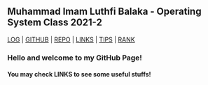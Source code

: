 
## Muhammad Imam Luthfi Balaka - Operating System Class 2021-2

[LOG](https://luthfibalaka.github.io/os212/TXT/mylog.txt) | [GITHUB](https://github.com/luthfibalaka) | [REPO](https://github.com/luthfibalaka/os212) | [LINKS]({{site.baseurl}}/LINKS/) | [TIPS]({{site.baseurl}}/TIPS/) | [RANK](https://luthfibalaka.github.io/os212/TXT/myrank.txt)

### Hello and welcome to my GitHub Page!

#### You may check LINKS to see some useful stuffs!
